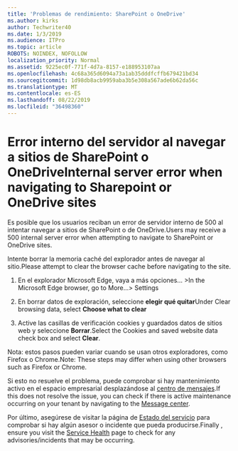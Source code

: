 ```yaml
---
title: 'Problemas de rendimiento: SharePoint o OneDrive'
ms.author: kirks
author: Techwriter40
ms.date: 1/3/2019
ms.audience: ITPro
ms.topic: article
ROBOTS: NOINDEX, NOFOLLOW
localization_priority: Normal
ms.assetid: 9225ec0f-771f-4d7a-8157-e188953107aa
ms.openlocfilehash: 4c68a365d6094a73a1ab35dddfcffb679421bd34
ms.sourcegitcommit: 1d98db8acb9959aba3b5e308a567ade6b62da56c
ms.translationtype: MT
ms.contentlocale: es-ES
ms.lasthandoff: 08/22/2019
ms.locfileid: "36498360"
---
```

# <a name="internal-server-error-when-navigating-to-sharepoint-or-onedrive-sites"></a><span data-ttu-id="7d17a-102">Error interno del servidor al navegar a sitios de SharePoint o OneDrive</span><span class="sxs-lookup"><span data-stu-id="7d17a-102">Internal server error when navigating to Sharepoint or OneDrive sites</span></span>

<span data-ttu-id="7d17a-103">Es posible que los usuarios reciban un error de servidor interno de 500 al intentar navegar a sitios de SharePoint o de OneDrive.</span><span class="sxs-lookup"><span data-stu-id="7d17a-103">Users may receive a 500 internal server error when attempting to navigate to SharePoint or OneDrive sites.</span></span> 

<span data-ttu-id="7d17a-104">Intente borrar la memoria caché del explorador antes de navegar al sitio.</span><span class="sxs-lookup"><span data-stu-id="7d17a-104">Please attempt to clear the browser cache before navigating to the site.</span></span>


1. <span data-ttu-id="7d17a-105">En el explorador Microsoft Edge, vaya a más opciones... ></span><span class="sxs-lookup"><span data-stu-id="7d17a-105">In the Microsoft Edge browser, go to More...> Settings</span></span>

2. <span data-ttu-id="7d17a-106">En borrar datos de exploración, seleccione **elegir qué quitar**</span><span class="sxs-lookup"><span data-stu-id="7d17a-106">Under Clear browsing data, select **Choose what to clear**</span></span>

3. <span data-ttu-id="7d17a-107">Active las casillas de verificación cookies y guardados datos de sitios web y seleccione **Borrar**.</span><span class="sxs-lookup"><span data-stu-id="7d17a-107">Select the Cookies and saved website data check box and select **Clear**.</span></span>

<span data-ttu-id="7d17a-108">Nota: estos pasos pueden variar cuando se usan otros exploradores, como Firefox o Chrome.</span><span class="sxs-lookup"><span data-stu-id="7d17a-108">Note: These steps may differ when using other browsers such as Firefox or Chrome.</span></span>

<span data-ttu-id="7d17a-109">Si esto no resuelve el problema, puede comprobar si hay mantenimiento activo en el espacio empresarial desplazándose al [centro de mensajes](https://portal.office.com/adminportal/home#/MessageCenter).</span><span class="sxs-lookup"><span data-stu-id="7d17a-109">If this does not resolve the issue, you can check if there is active maintenance occurring on your tenant by navigating to the [Message center](https://portal.office.com/adminportal/home#/MessageCenter).</span></span>

<span data-ttu-id="7d17a-110">Por último, asegúrese de visitar la página de [Estado del servicio](https://portal.office.com/adminportal/home#/servicehealth) para comprobar si hay algún asesor o incidente que pueda producirse.</span><span class="sxs-lookup"><span data-stu-id="7d17a-110">Finally , ensure you visit the [Service Health](https://portal.office.com/adminportal/home#/servicehealth) page to check for any advisories/incidents that may be occurring.</span></span>


